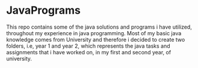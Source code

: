 # JavaPrograms
This repo contains some of the java solutions and programs i have utilized, throughout my experience in java programming. Most of my basic java knowledge comes from University and therefore i decided to create two folders, i.e, year 1 and year 2, which represents the java tasks and assignments that i have worked on, in my first and second year, of university. 
